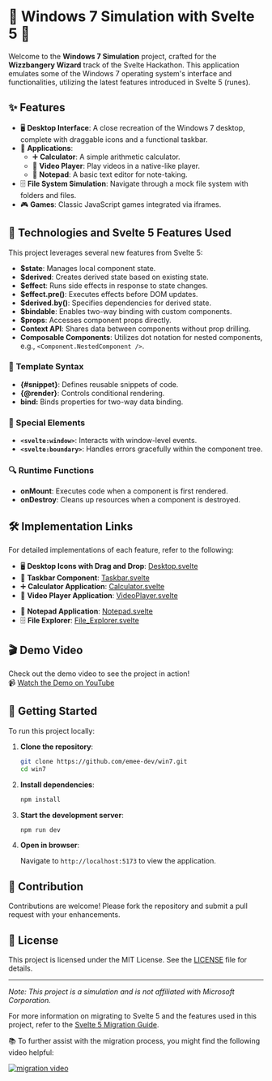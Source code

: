 # 🎉 Windows 7 Simulation with Svelte 5 🎉

Welcome to the **Windows 7 Simulation** project, crafted for the **Wizzbangery Wizard** track of the Svelte Hackathon. This application emulates some of the Windows 7 operating system's interface and functionalities, utilizing the latest features introduced in Svelte 5 (runes).

## ✨ Features

- 🖥️ **Desktop Interface**: A close recreation of the Windows 7 desktop, complete with draggable icons and a functional taskbar.
- 📂 **Applications**:
  - ➕ **Calculator**: A simple arithmetic calculator.
  - 🎥 **Video Player**: Play videos in a native-like player.
  <!-- - 📷 **Camera**: Access and display webcam feed. -->
  - 📝 **Notepad**: A basic text editor for note-taking.
- 🗄️ **File System Simulation**: Navigate through a mock file system with folders and files.
- 🎮 **Games**: Classic JavaScript games integrated via iframes.

## 🚀 Technologies and Svelte 5 Features Used

This project leverages several new features from Svelte 5:

- **$state**: Manages local component state.
- **$derived**: Creates derived state based on existing state.
- **$effect**: Runs side effects in response to state changes.
- **$effect.pre()**: Executes effects before DOM updates.
- **$derived.by()**: Specifies dependencies for derived state.
- **$bindable**: Enables two-way binding with custom components.
- **$props**: Accesses component props directly.
- **Context API**: Shares data between components without prop drilling.
- **Composable Components**: Utilizes dot notation for nested components, e.g., `<Component.NestedComponent />`.

### 📜 Template Syntax

- **{#snippet}**: Defines reusable snippets of code.
- **{@render}**: Controls conditional rendering.
- **bind:** Binds properties for two-way data binding.
<!-- - **use:** Applies actions to elements. -->

### 🔧 Special Elements

- **`<svelte:window>`**: Interacts with window-level events.
- **`<svelte:boundary>`**: Handles errors gracefully within the component tree.

### 🔍 Runtime Functions

- **onMount**: Executes code when a component is first rendered.
- **onDestroy**: Cleans up resources when a component is destroyed.

## 🛠️ Implementation Links

For detailed implementations of each feature, refer to the following:

- 🖥️ **Desktop Icons with Drag and Drop**: [Desktop.svelte](https://github.com/emee-dev/win7/blob/main/src/lib/components/desktop/desktop_icons.svelte)
- 📌 **Taskbar Component**: [Taskbar.svelte](https://github.com/your-repo/windows7-simulation/blob/main/src/components/Taskbar.svelte)
- ➕ **Calculator Application**: [Calculator.svelte](https://github.com/emee-dev/win7/blob/main/src/lib/apps/Calculator/calculator.svelte)
- 🎥 **Video Player Application**: [VideoPlayer.svelte](https://github.com/emee-dev/win7/blob/main/src/lib/apps/Calculator/calculator.svelte)
<!-- - 📷 **Camera Application**: [Camera.svelte](https://github.com/your-repo/windows7-simulation/blob/main/src/apps/Camera.svelte) -->
- 📝 **Notepad Application**: [Notepad.svelte](https://github.com/emee-dev/win7/blob/main/src/lib/apps/Calculator/calculator.svelte)
- 🗄️ **File Explorer**: [File_Explorer.svelte](https://github.com/emee-dev/win7/tree/main/src/lib/apps/File_Explorer)
<!-- - 🎮 **Game Integration**: [Games.svelte](https://github.com/your-repo/windows7-simulation/blob/main/src/apps/Games.svelte) -->

## 🎬 Demo Video

Check out the demo video to see the project in action!  
📹 [Watch the Demo on YouTube](https://youtu.be/your-demo-video-link)

## 🚀 Getting Started

To run this project locally:

1. **Clone the repository**:

   ```bash
   git clone https://github.com/emee-dev/win7.git
   cd win7
   ```

2. **Install dependencies**:

   ```bash
   npm install
   ```

3. **Start the development server**:

   ```bash
   npm run dev
   ```

4. **Open in browser**:

   Navigate to `http://localhost:5173` to view the application.

## 🤝 Contribution

Contributions are welcome! Please fork the repository and submit a pull request with your enhancements.

## 📄 License

This project is licensed under the MIT License. See the [LICENSE](https://github.com/emee-dev/win7/blob/main/LICENSE) file for details.

---

_Note: This project is a simulation and is not affiliated with Microsoft Corporation._

For more information on migrating to Svelte 5 and the features used in this project, refer to the [Svelte 5 Migration Guide](https://svelte.dev/docs/svelte/v5-migration-guide).

📚 To further assist with the migration process, you might find the following video helpful:

[![migration video](https://img.youtube.com/vi/_q5FZ3Z9Fz8/0.jpg)](https://www.youtube.com/watch?v=_q5FZ3Z9Fz8)
